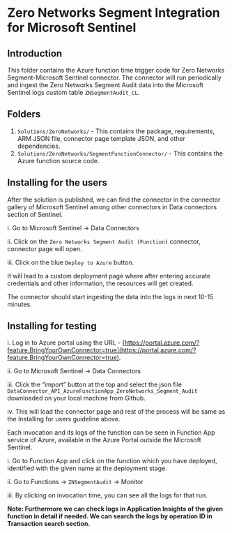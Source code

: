 # Zero Networks Segment Integration for Microsoft Sentinel

## Introduction

This folder contains the Azure function time trigger code for Zero Networks Segment-Microsoft Sentinel connector. The connector will run periodically and ingest the Zero Networks Segment Audit data into the Microsoft Sentinel logs custom table `ZNSegmentAudit_CL`.

## Folders

1. `Solutions/ZeroNetworks/` - This contains the package, requirements, ARM JSON file, connector page template JSON, and other dependencies.
2. `Solutions/ZeroNetworks/SegmentFunctionConnector/` - This contains the Azure function source code.


## Installing for the users

After the solution is published, we can find the connector in the connector gallery of Microsoft Sentinel among other connectors in Data connectors section of Sentinel.

i. Go to Microsoft Sentinel -> Data Connectors

ii. Click on the `Zero Networks Segment Audit (Function)` connector, connector page will open.

iii. Click on the blue `Deploy to Azure` button.


It will lead to a custom deployment page where after entering accurate credentials and other information, the resources will get created.


The connector should start ingesting the data into the logs in next 10-15 minutes.


## Installing for testing


i. Log in to Azure portal using the URL - [https://portal.azure.com/?feature.BringYourOwnConnector=true](https://portal.azure.com/?feature.BringYourOwnConnector=true).

ii. Go to Microsoft Sentinel -> Data Connectors

iii. Click the “import” button at the top and select the json file `DataConnector_API_AzureFunctionApp_ZeroNetworks_Segment_Audit` downloaded on your local machine from Github.

iv. This will load the connector page and rest of the process will be same as the Installing for users guideline above.

Each invocation and its logs of the function can be seen in Function App service of Azure, available in the Azure Portal outside the Microsoft Sentinel.

i. Go to Function App and click on the function which you have deployed, identified with the given name at the deployment stage.

ii. Go to Functions -> `ZNSegmentAudit` -> Monitor

iii. By clicking on invocation time, you can see all the logs for that run.

**Note: Furthermore we can check logs in Application Insights of the given function in detail if needed. We can search the logs by operation ID in Transaction search section.**

